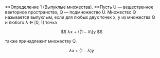 **Определение 1 \(Выпуклые множества\). **Пусть U — вещественное векторное пространство, Q — подмножество U. Множество Q называется выпуклым, если для любых двух точек x, y из множества Q и любого λ ∈ \[0, 1\] точка

$$ λx + \(1 − λ\)y $$

также принадлежит множеству Q.

$$λx + (1 − λ)y$$

